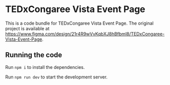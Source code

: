 
  # TEDxCongaree Vista Event Page

  This is a code bundle for TEDxCongaree Vista Event Page. The original project is available at https://www.figma.com/design/21r4R9wVvKqbXJ8hBfbml8/TEDxCongaree-Vista-Event-Page.

  ## Running the code

  Run `npm i` to install the dependencies.

  Run `npm run dev` to start the development server.
  